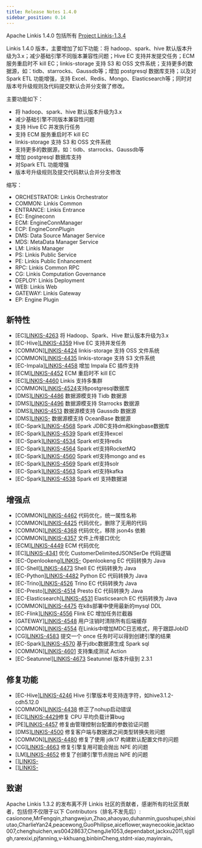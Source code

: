 ```yaml
---
title: Release Notes 1.4.0
sidebar_position: 0.14
---
```


Apache Linkis 1.4.0 包括所有 [Project Linkis-1.3.4](https://github.com/apache/linkis/projects/26)

Linkis 1.4.0 版本，主要增加了如下功能：将 hadoop、spark、hive 默认版本升级为3.x；减少基础引擎不同版本兼容性问题；Hive EC 支持并发提交任务；ECM 服务重启时不 kill EC；linkis-storage 支持 S3 和 OSS 文件系统；支持更多的数据源，如：tidb、starrocks、Gaussdb等；增加 postgresql 数据库支持；以及对Spark ETL 功能增强，支持 Excel、Redis、Mongo、Elasticsearch等；同时对版本号升级规则及代码提交默认合并分支做了修改。


主要功能如下：

- 将 hadoop、spark、hive 默认版本升级为3.x
- 减少基础引擎不同版本兼容性问题
- 支持 Hive EC 并发执行任务
- 支持 ECM 服务重启时不 kill EC
- linkis-storage 支持 S3 和 OSS 文件系统
- 支持更多的数据源，如：tidb、starrocks、Gaussdb等
- 增加 postgresql 数据库支持
- 对Spark ETL 功能增强
- 版本号升级规则及提交代码默认合并分支修改

缩写：
- ORCHESTRATOR: Linkis Orchestrator
- COMMON: Linkis Common
- ENTRANCE: Linkis Entrance
- EC: Engineconn
- ECM: EngineConnManager
- ECP: EngineConnPlugin
- DMS: Data Source Manager Service
- MDS: MetaData Manager Service
- LM: Linkis Manager
- PS: Linkis Public Service
- PE: Linkis Public Enhancement
- RPC: Linkis Common RPC
- CG: Linkis Computation Governance
- DEPLOY: Linkis Deployment
- WEB: Linkis Web
- GATEWAY: Linkis Gateway
- EP: Engine Plugin


## 新特性
- \[EC][LINKIS-4263](https://github.com/apache/linkis/pull/4263) 将 Hadoop、Spark、Hive 默认版本升级为3.x
- \[EC-Hive][LINKIS-4359](https://github.com/apache/linkis/pull/4359)  Hive EC 支持并发任务
- \[COMMON][LINKIS-4424](https://github.com/apache/linkis/pull/4424) linkis-storage 支持 OSS 文件系统 
- \[COMMON][LINKIS-4435](https://github.com/apache/linkis/pull/4435)  linkis-storage 支持 S3 文件系统
- \[EC-Impala][LINKIS-4458](https://github.com/apache/linkis/pull/4458) 增加 Impala EC 插件支持 
- \[ECM][LINKIS-4452](https://github.com/apache/linkis/pull/4452) ECM 重启时不 kill EC
- \[EC][LINKIS-4460](https://github.com/apache/linkis/pull/4460) Linkis 支持多集群
- \[COMMON][LINKIS-4524](https://github.com/apache/linkis/pull/4524)支持postgresql数据库
- \[DMS][LINKIS-4486](https://github.com/apache/linkis/pull/4486) 数据源模支持 Tidb 数据源 
- \[DMS][LINKIS-4496](https://github.com/apache/linkis/pull/4496) 数据源模支持 Starrocks 数据源
- \[DMS][LINKIS-4513](https://github.com/apache/linkis/pull/4513) 数据源模支持 Gaussdb 数据源 
- \[DMS][LINKIS-](https://github.com/apache/linkis/pull/4581) 数据源模支持 OceanBase 数据源 
- \[EC-Spark][LINKIS-4568](https://github.com/apache/linkis/pull/4568) Spark JDBC支持dm和kingbase数据库
- \[EC-Spark][LINKIS-4539](https://github.com/apache/linkis/pull/4539) Spark etl支持excel
- \[EC-Spark][LINKIS-4534](https://github.com/apache/linkis/pull/4534) Spark etl支持redis
- \[EC-Spark][LINKIS-4564](https://github.com/apache/linkis/pull/4564) Spark etl支持RocketMQ
- \[EC-Spark][LINKIS-4560](https://github.com/apache/linkis/pull/4560) Spark etl支持mongo and es
- \[EC-Spark][LINKIS-4569](https://github.com/apache/linkis/pull/4569) Spark etl支持solr
- \[EC-Spark][LINKIS-4563](https://github.com/apache/linkis/pull/4563) Spark etl支持kafka
- \[EC-Spark][LINKIS-4538](https://github.com/apache/linkis/pull/4538) Spark etl 支持数据湖


## 增强点
- \[COMMON][LINKIS-4462](https://github.com/apache/linkis/pull/4462) 代码优化，统一属性名称
- \[COMMON][LINKIS-4425](https://github.com/apache/linkis/pull/4425) 代码优化，删除了无用的代码
- \[COMMON][LINKIS-4368](https://github.com/apache/linkis/pull/4368) 代码优化，移除 json4s 依赖
- \[COMMON][LINKIS-4357](https://github.com/apache/linkis/pull/4357) 文件上传接口优化
- \[ECM][LINKIS-4449](https://github.com/apache/linkis/pull/4449) ECM 代码优化
- \[EC][LINKIS-4341](https://github.com/apache/linkis/pull/4341) 优化 CustomerDelimitedJSONSerDe 代码逻辑
- \[EC-Openlookeng][LINKIS-](https://github.com/apache/linkis/pull/4474) Openlookeng EC 代码转换为 Java
- \[EC-Shell][LINKIS-4473](https://github.com/apache/linkis/pull/4473) Shell EC 代码转换为 Java
- \[EC-Python][LINKIS-4482](https://github.com/apache/linkis/pull/4482) Python EC 代码转换为 Java
- \[EC-Trino][LINKIS-4526](https://github.com/apache/linkis/pull/4526) Trino EC 代码转换为 Java
- \[EC-Presto][LINKIS-4514](https://github.com/apache/linkis/pull/4514) Presto EC 代码转换为 Java
- \[EC-Elasticsearch][LINKIS-4531](https://github.com/apache/linkis/pull/4531) Elasticsearch EC 代码转换为 Java
- \[COMMON][LINKIS-4475](https://github.com/apache/linkis/pull/4475) 在k8s部署中使用最新的mysql DDL
- \[EC-Flink][LINKIS-4556](https://github.com/apache/linkis/pull/4556) Flink EC 增加任务拦截器
- \[GATEWAY][LINKIS-4548](https://github.com/apache/linkis/pull/4548) 用户注销时清除所有后端缓存
- \[COMMON][LINKIS-4554](https://github.com/apache/linkis/pull/4554) 在Linkis中增加MDC日志格式，用于跟踪JobID
- \[CG][LINKIS-4583](https://github.com/apache/linkis/pull/4583) 提交一个 once 任务时可以得到创建引擎的结果
- \[EC-Spark][LINKIS-4570](https://github.com/apache/linkis/pull/4570) 基于jdbc数据源生成 Spark sql
- \[COMMON][LINKIS-4601](https://github.com/apache/linkis/pull/4601) 支持集成测试 Action
- \[EC-Seatunnel][LINKIS-4673](https://github.com/apache/linkis/pull/4673) Seatunnel 版本升级到 2.3.1


## 修复功能
- \[EC-Hive][LINKIS-4246](https://github.com/apache/linkis/pull/4246)  Hive 引擎版本号支持连字符，如hive3.1.2-cdh5.12.0
- \[COMMON][LINKIS-4438](https://github.com/apache/linkis/pull/4438) 修正了nohup启动错误
- \[EC][LINKIS-4429](https://github.com/apache/linkis/pull/4429)修复 CPU 平均负载计算bug
- \[PE][LINKIS-4457](https://github.com/apache/linkis/pull/4457) 修复由管理控制台配置的参数验证问题
- \[DMS][LINKIS-4500](https://github.com/apache/linkis/pull/4500) 修复客户端与数据源之间类型转换失败问题
- \[COMMON][LINKIS-4480](https://github.com/apache/linkis/pull/4480) 修复了使用 jdk17 构建默认配置文件的问题
- \[CG][LINKIS-4663](https://github.com/apache/linkis/pull/4663) 修复引擎复用可能会抛出 NPE 的问题
- \[LM][LINKIS-4652](https://github.com/apache/linkis/pull/4652) 修复了创建引擎节点抛出 NPE 的问题
- \[][LINKIS-](https://github.com/apache/linkis/pull/)
- \[][LINKIS-](https://github.com/apache/linkis/pull/)


## 致谢
Apache Linkis 1.3.2 的发布离不开 Linkis 社区的贡献者，感谢所有的社区贡献者，包括但不仅限于以下 Contributors（排名不发先后）:
casionone,MrFengqin,zhangwejun,Zhao,ahaoyao,duhanmin,guoshupei,shixiutao,CharlieYan24,peacewong,GuoPhilipse,aiceflower,waynecookie,jacktao007,chenghuichen,ws00428637,ChengJie1053,dependabot,jackxu2011,sjgllgh,rarexixi,pjfanning,v-kkhuang,binbinCheng,stdnt-xiao,mayinrain。